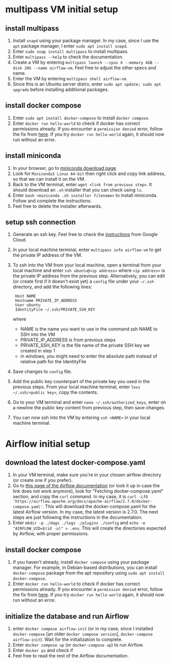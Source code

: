 # multipass VM initial setup

## install multipass
1. Install `snapd` using your package manager. In my case, since I use the `apt` package manager, I enter `sudo apt install snapd`.
2. Enter `sudo snap install multipass` to install multipass.
3. Enter `multipass --help` to check the documentation.
4. Create a VM by entering `multipass launch --cpus 4 --memory 4GB --disk 20G --name airflow-vm`. Feel free to adjust the other specs and name.
5. Enter the VM by entering `multipass shell airflow-vm`.
6. Since this is an Ubuntu server distro, enter `sudo apt update; sudo apt upgrade` before installing additional packages.

## install docker compose
1. Enter `sudo apt install docker-compose` to install `docker compose`.
2. Enter `docker run hello-world` to check if docker has correct permissions already. If you encounter a `permission denied` error, follow the fix from [here](https://github.com/sindresorhus/guides/blob/main/docker-without-sudo.md). If you try `docker run hello-world` again, it should now run without an error.

## install miniconda
1. In your browser, go to [miniconda download page](https://docs.conda.io/en/latest/miniconda.html).
2. Look for `Miniconda3 Linux 64-bit` then right click and copy link address, so that we can install it on the VM.
3. Back to the VM terminal, enter `wget <link from previous step>`. It should download an `.sh` installer that you can check using `ls`.
4. Enter `bash <miniconda .sh installer filename>` to install miniconda. Follow and complete the instructions.
5. Feel free to delete the installer afterwards.

## setup ssh connection
1. Generate an ssh key. Feel free to check the [instructions](https://cloud.google.com/compute/docs/connect/create-ssh-keys#linux-and-macos) from Google Cloud.
2. In your local machine terminal, enter `multipass info airflow-vm` to get the private IP address of the VM.
3. To ssh into the VM from your local machine, open a terminal from your local machine and enter `ssh ubuntu@<ip address>` where `<ip address>` is the private IP address from the previous step. Alternatively, you can edit (or create first if it doesn't exist yet) a `config` file under your `~/.ssh` directory, and add the following lines:

        Host NAME
        Hostname PRIVATE_IP_ADDRESS
        User ubuntu
        IdentityFile ~/.ssh/PRIVATE_SSH_KEY

    where

    - NAME is the name you want to use in the command ssh NAME to SSH into the VM
    - PRIVATE_IP_ADDRESS is from previous steps
    - PRIVATE_SSH_KEY is the file name of the private SSH key we created in step 1
    - in windows, you might need to enter the absolute path instead of relative path for the IdentityFile

4. Save changes to `config` file.
5. Add the public key counterpart of the private key you used in the previous steps. From your local machine terminal, enter `less ~/.ssh/<public key>`, copy the contents.
6. Go to your VM terminal and enter `nano ~/.ssh/authorized_keys`, enter on a newline the public key content from previous step, then save changes.
7. You can now ssh into the VM by entering `ssh <NAME>` in your local machine terminal.

# Airflow initial setup

## download the latest docker-compose.yaml
1. In your VM terminal, make sure you're in your chosen airflow directory (or create one if you prefer).
2. Go to [this page of the Airflow documentation](https://airflow.apache.org/docs/apache-airflow/stable/howto/docker-compose/index.html) (or look it up in case the link does not work anymore), look for "Fetching docker-compose.yaml" section, and copy the `curl` command. In my case, it is `curl -LfO 'https://airflow.apache.org/docs/apache-airflow/2.7.0/docker-compose.yaml'`. This will download the docker-compose.yaml for the latest Airflow version. In my case, the latest version is 2.7.0. The next steps are just following the instructions in the documentation.
4. Enter `mkdir -p ./dags ./logs ./plugins ./config` and `echo -e "AIRFLOW_UID=$(id -u)" > .env`. This will create the directories expected by Airflow, with proper permissions.

## install docker compose
1. If you haven't already, install `docker compose` using your package manager. For example, in Debian-based distributions, you can install `docker-compose` package from the apt repository using `sudo apt install docker-compose`.
2. Enter `docker run hello-world` to check if docker has correct permissions already. If you encounter a `permission denied` error, follow the fix from [here](https://github.com/sindresorhus/guides/blob/main/docker-without-sudo.md). If you try `docker run hello-world` again, it should now run without an error.

## initialize the database and run Airflow
1. enter `docker compose airflow-init` (or in my case, since I installed `docker-compose` [an older `docker compose version`], `docker-compose airflow-init`). Wait for the initialization to complete.
2. Enter `docker compose up` (or `docker-compose up`) to run Airflow.
3. Enter `docker ps` and check if
4. Feel free to read the rest of the Airflow documentation.